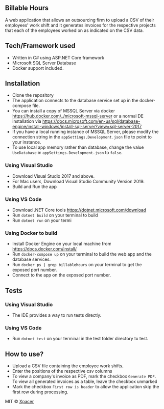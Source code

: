 ## Billable Hours
A web application that allows an outsourcing firm to upload a CSV of their employees' work shift and it generates invoices for the respective projects that each of the employees worked on as indicated on the CSV data.

## Tech/Framework used
- Written in C# using ASP.NET Core framework
- Microsoft SQL Server Database
- Docker support included.

## Installation
- Clone the repository
- The application connects to the database service set up in the docker-compose file.
- You can install a copy of MSSQL Server via docker https://hub.docker.com/_/microsoft-mssql-server or a normal DE installation via https://docs.microsoft.com/en-us/sql/database-engine/install-windows/install-sql-server?view=sql-server-2017
- If you have a local running instance of MSSQL Server, please modify the connection string in the `appSettings.Development.json` file to point to your instance.
- To use local app memory rather than database, change the value `UseDatabase` in `appSettings.Development.json` to `false`.

### Using Visual Studio
- Download Visual Studio 2017 and above. 
- For Mac users, Download Visual Studio Community Version 2019.
- Build and Run the app

### Using VS Code
- Download .NET Core tools https://dotnet.microsoft.com/download
- Run `dotnet build` on your terminal to build
- Run `dotnet run` on your termi

### Using Docker to build
- Install Docker Engine on your local machine from https://docs.docker.com/install/
- Run `docker-compose up` on your terminal to build the web app and the database services.
- Run `docker ps | grep billablehours` on your terminal to get the exposed port number. 
- Connect to the app on the exposed port number.

## Tests

### Using Visual Studio
- The IDE provides a way to run tests directly.

### Using VS Code
- Run `dotnet test` on your terminal in the test folder directory to test.

## How to use?
- Upload a CSV file containing the employee work shifts.
- Enter the positions of the respective csv columns
- To view a company's invoice as PDF, mark the checkbox `Generate PDF`. To view all generated invoices as a table, leave the checkbox unmarked 
- Mark the checkbox `First row is header` to allow the application skip the first row during processing.



MIT © [Xpacer]()
